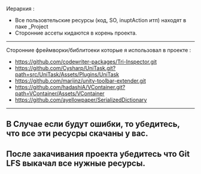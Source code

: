 Иерархия :
 - Все пользовтельские ресурсы (код, SO, inuptAction итп) находят в паке _Project
 - Сторонние ассеты кидаются в корень проекта.
-------------------------------------------------------------------------------------

Сторонние фреймворки/библитоеки которые я использовал в проекте :
 - https://github.com/codewriter-packages/Tri-Inspector.git
 - https://github.com/Cysharp/UniTask.git?path=src/UniTask/Assets/Plugins/UniTask
 - https://github.com/marijnz/unity-toolbar-extender.git
 - https://github.com/hadashiA/VContainer.git?path=VContainer/Assets/VContainer
 - https://github.com/ayellowpaper/SerializedDictionary
 -------------------------------------------------------------------------------------
 В Случае если будут ошибки, то убедитесь, что все эти ресусры скачаны у вас.
-------------------------------------------------------------------------------------
После закачивания проекта убедитесь что Git LFS выкачал все нужные ресурсы.
-------------------------------------------------------------------------------------
